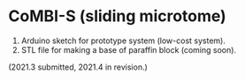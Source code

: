 # CoMBI-S (sliding microtome) 

1. Arduino sketch for prototype system (low-cost system).
2. STL file for making a base of paraffin block (coming soon).

(2021.3 submitted, 2021.4 in revision.)
